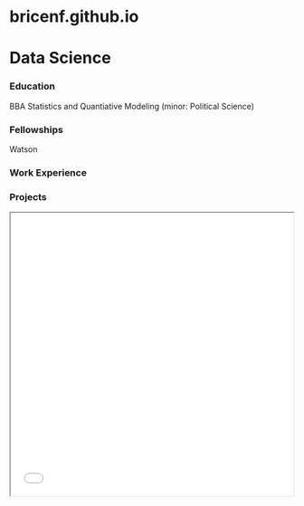 # bricenf.github.io
 
# Data Science
### Education
BBA Statistics and Quantiative Modeling (minor: Political Science)

### Fellowships
Watson

### Work Experience

### Projects
<iframe src="my_pydeck_map.html" height="500" width="500"></iframe>


